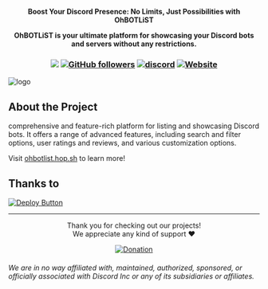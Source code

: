 <div align="center">
  <strong>
      <p>Boost Your Discord Presence: No Limits, Just Possibilities with OhBOTLiST</p>
    <p>OhBOTLiST is your ultimate platform for showcasing your Discord bots and servers without any restrictions.</p>
  </strong>
<h3 align="center">

![](https://visitor-badge.laobi.icu/badge?page_id=lrmn7.lrmn7&)
[![GitHub followers](https://img.shields.io/github/followers/lrmn7?label=Follow&style=social)](https://github.com/lrmn7)
[![discord](https://img.shields.io/badge/Join_Discord-5865F2.svg?&style=flat-square&logo=discord&logoColor=white&link=https://discord.gg/WFfjrQxnfH)](https://discord.gg/WFfjrQxnfH)
[![Website](https://img.shields.io/badge/Website-Visit%20Now-blue?style=flat&logo=About.me&logoColor=white)](https://soothe.is-a.fun)

</h3>
</div>

![logo](https://media.discordapp.net/attachments/1098969636306960465/1156641798375080006/ohbotlist-og.png)

## About the Project

comprehensive and feature-rich platform for listing and showcasing Discord bots. It offers a range of advanced features, including search and filter options, user ratings and reviews, and various customization options.

Visit [ohbotlist.hop.sh](https://ohbotlist.hop.sh) to learn more!

## Thanks to 
[![Deploy Button](https://cdn.hop.io/assets/deploy-button/button.svg)](https://console.hop.io/deploy-button)

----

<p align="center">Thank you for checking out our projects!<br>We appreciate any kind of support ❤️</p>
<p align="center">
  <a href="https://lrmn.is-a.dev/sponsor/">
    <img alt="Donation" src="https://www.buymeacoffee.com/assets/img/custom_images/orange_img.png">
  </a>
</p>

###### We are in no way affiliated with, maintained, authorized, sponsored, or officially associated with Discord Inc or any of its subsidiaries or affiliates.
<!-- Heavily inspired by https://github.com/crunchy-lab !-->